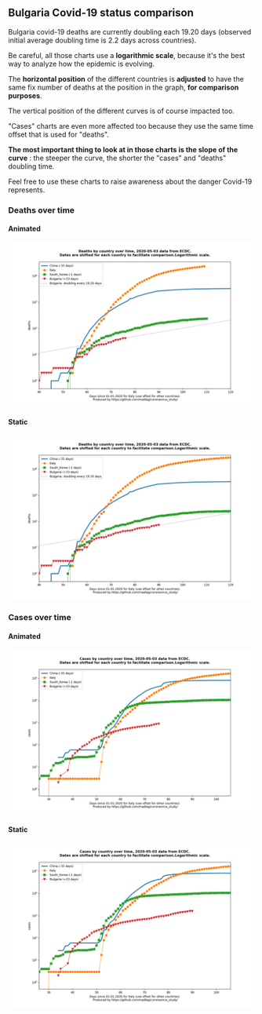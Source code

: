 ## Bulgaria Covid-19 status comparison 

Bulgaria covid-19 deaths are currently doubling each 19.20 days (observed initial average doubling time is 2.2 days across countries).



Be careful, all those charts use a **logarithmic scale**, because it's the best way to analyze how the epidemic is evolving.
 
The **horizontal position** of the different countries is **adjusted** to have the same fix number of deaths at the position in the graph, **for comparison purposes**.

The vertical position of the different curves is of course impacted too.

"Cases" charts are even more affected too because they use the same time offset that is used for "deaths".

**The most important thing to look at in those charts is the slope of the curve** : the steeper the curve, the shorter the "cases" and "deaths" doubling time.

Feel free to use these charts to raise awareness about the danger Covid-19 represents. 


 
### Deaths over time
 
#### Animated
![Bulgaria covid-19 deaths animated chart](https://raw.githubusercontent.com/madlag/coronavirus_study/master/notebooks/graphs/2020-05-03/countries/Bulgaria/2020-05-03_Bulgaria_deaths.gif "Bulgaria covid-19 deaths animated chart")   
 
#### Static
![Bulgaria covid-19 deaths static chart](https://raw.githubusercontent.com/madlag/coronavirus_study/master/notebooks/graphs/2020-05-03/countries/Bulgaria/2020-05-03_Bulgaria_deaths.png "Bulgaria covid-19 deaths static chart")   

 
### Cases over time
 
#### Animated
![Bulgaria covid-19 cases animated chart](https://raw.githubusercontent.com/madlag/coronavirus_study/master/notebooks/graphs/2020-05-03/countries/Bulgaria/2020-05-03_Bulgaria_cases.gif "Bulgaria covid-19 cases animated chart")   
 
#### Static
![Bulgaria covid-19 cases static chart](https://raw.githubusercontent.com/madlag/coronavirus_study/master/notebooks/graphs/2020-05-03/countries/Bulgaria/2020-05-03_Bulgaria_cases.png "Bulgaria covid-19 cases static chart")   

